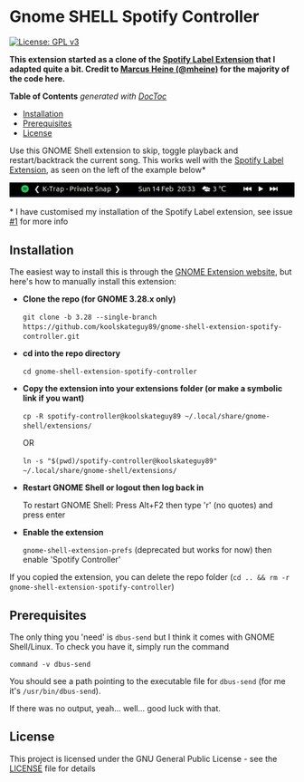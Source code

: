 # Gnome SHELL Spotify Controller

[![License: GPL v3](https://img.shields.io/badge/License-GPL%20v3-blue.svg)](https://www.gnu.org/licenses/gpl-3.0)

**This extension started as a clone of the [Spotify Label Extension](https://github.com/mheine/gnome-shell-spotify-label) that I adapted quite a bit. Credit to [Marcus Heine (@mheine)](https://github.com/mheine) for the majority of the code here.**

**Table of Contents** _generated with [DocToc](https://github.com/thlorenz/doctoc)_
<!-- START doctoc generated TOC please keep comment here to allow auto update -->
<!-- DON'T EDIT THIS SECTION, INSTEAD RE-RUN doctoc TO UPDATE -->

- [Installation](#installation)
- [Prerequisites](#prerequisites)
- [License](#license)

<!-- END doctoc generated TOC please keep comment here to allow auto update -->

Use this GNOME Shell extension to skip, toggle playback and restart/backtrack the current song. This works well with the [Spotify Label Extension](https://github.com/mheine/gnome-shell-spotify-label), as seen on the left of the example below*

![Error mi amigo!](res/example.png "Extension on far right!")

\* I have customised my installation of the Spotify Label extension, see issue [#1](https://github.com/koolskateguy89/gnome-shell-extension-spotify-controller/issues/1) for more info

## Installation

The easiest way to install this is through the [GNOME Extension website](https://extensions.gnome.org/extension/4013/spotify-controller/), but here's how to manually install this extension:

- **Clone the repo (for GNOME 3.28.x only)**

  `git clone -b 3.28 --single-branch https://github.com/koolskateguy89/gnome-shell-extension-spotify-controller.git`

- **cd into the repo directory**

  `cd gnome-shell-extension-spotify-controller`

- **Copy the extension into your extensions folder (or make a symbolic link if you want)**

  `cp -R spotify-controller@koolskateguy89 ~/.local/share/gnome-shell/extensions/`

  OR

  `ln -s "$(pwd)/spotify-controller@koolskateguy89" ~/.local/share/gnome-shell/extensions/`

- **Restart GNOME Shell or logout then log back in**

  To restart GNOME Shell: Press Alt+F2 then type 'r' (no quotes) and press enter

- **Enable the extension**

  `gnome-shell-extension-prefs` (deprecated but works for now) then enable 'Spotify Controller'

If you copied the extension, you can delete the repo folder (`cd .. && rm -r gnome-shell-extension-spotify-controller`)

## Prerequisites

The only thing you 'need' is `dbus-send` but I think it comes with GNOME Shell/Linux. To check you have it, simply run the command
```
command -v dbus-send
```
You should see a path pointing to the executable file for `dbus-send` (for me it's `/usr/bin/dbus-send`).

If there was no output, yeah... well... good luck with that.

## License

This project is licensed under the GNU General Public License - see the [LICENSE](LICENSE) file for details
